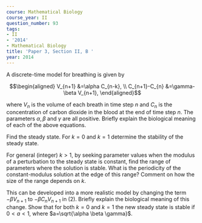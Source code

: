 ```yaml
---
course: Mathematical Biology
course_year: II
question_number: 93
tags:
- II
- '2014'
- Mathematical Biology
title: 'Paper 3, Section II, B '
year: 2014
---
```




A discrete-time model for breathing is given by

$$\begin{aligned}
V_{n+1} &=\alpha C_{n-k}, \\
C_{n+1}-C_{n} &=\gamma-\beta V_{n+1},
\end{aligned}$$

where $V_{n}$ is the volume of each breath in time step $n$ and $C_{n}$ is the concentration of carbon dioxide in the blood at the end of time step $n$. The parameters $\alpha, \beta$ and $\gamma$ are all positive. Briefly explain the biological meaning of each of the above equations.

Find the steady state. For $k=0$ and $k=1$ determine the stability of the steady state.

For general (integer) $k>1$, by seeking parameter values when the modulus of a perturbation to the steady state is constant, find the range of parameters where the solution is stable. What is the periodicity of the constant-modulus solution at the edge of this range? Comment on how the size of the range depends on $k$.

This can be developed into a more realistic model by changing the term $-\beta V_{n+1}$ to $-\beta C_{n} V_{n+1}$ in (2). Briefly explain the biological meaning of this change. Show that for both $k=0$ and $k=1$ the new steady state is stable if $0<a<1$, where $a=\sqrt{\alpha \beta \gamma}$.